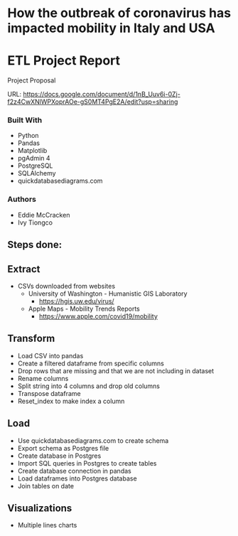 # How the outbreak of coronavirus has impacted mobility in Italy and USA
# ETL Project Report

Project Proposal

URL: https://docs.google.com/document/d/1nB_Uuv6i-0Zj-f2z4CwXNlWPXoprAOe-gS0MT4PgE2A/edit?usp=sharing

### Built With
* Python 
* Pandas
* Matplotlib
* pgAdmin 4
* PostgreSQL
* SQLAlchemy
* quickdatabasediagrams.com

### Authors
* Eddie McCracken
* Ivy Tiongco

## Steps done:
## Extract
* CSVs downloaded from websites
  * University of Washington - Humanistic GIS Laboratory
    * https://hgis.uw.edu/virus/
  * Apple Maps - Mobility Trends Reports
    * https://www.apple.com/covid19/mobility

## Transform
* Load CSV into pandas
* Create a filtered dataframe from specific columns
* Drop rows that are missing and that we are not including in dataset
* Rename columns
* Split string into 4 columns and drop old columns
* Transpose dataframe
* Reset_index to make index a column

## Load
* Use quickdatabasediagrams.com to create schema
* Export schema as Postgres file
* Create database in Postgres
* Import SQL queries in Postgres to create tables
* Create database connection in pandas
* Load dataframes into Postgres database
* Join tables on date

## Visualizations
* Multiple lines charts
